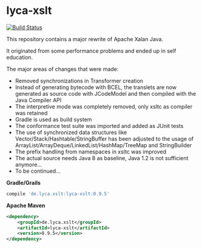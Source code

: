 lyca-xslt
=========

[![Build Status](https://travis-ci.org/lyca/lyca-xslt.svg?branch=codemodel)](https://travis-ci.org/lyca/lyca-xslt)

This repository contains a major rewrite of Apache Xalan Java.

It originated from some performance problems and ended up in self education.

The major areas of changes that were made:
* Removed synchronizations in Transformer creation
* Instead of generating bytecode with BCEL, the translets are now generated
  as source code with JCodeModel and then compiled with the Java Compiler API
* The interpretive mode was completely removed, only xsltc as compiler was
  retained
* Gradle is used as build system
* The conformance test suite was imported and added as JUnit tests
* The use of synchronized data structures like Vector/Stack/Hashtable/StringBuffer
  has been adjusted to the usage of ArrayList/ArrayDeque/LinkedList/HashMap/TreeMap
  and StringBuilder
* The prefix handling from namespaces in xsltc was improved
* The actual source needs Java 8 as baseline, Java 1.2 is not sufficient anymore...
* To be continued...

**Gradle/Grails**

```groovy
compile 'de.lyca.xslt:lyca-xslt:0.9.5'
```

**Apache Maven**

```xml
<dependency>
    <groupId>de.lyca.xslt</groupId>
    <artifactId>lyca-xslt</artifactId>
    <version>0.9.5</version>
</dependency>
```
